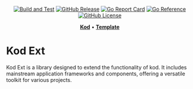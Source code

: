<div align="center">

[![Build and Test](https://github.com/go-kod/kod-ext/actions/workflows/go.yml/badge.svg)](https://github.com/go-kod/kod-ext/actions/workflows/go.yml)
[![GitHub Release](https://img.shields.io/github/v/release/go-kod/kod-ext)](https://github.com/go-kod/kod-ext/releases)
[![Go Report Card](https://goreportcard.com/badge/github.com/go-kod/kod-ext)](https://goreportcard.com/report/github.com/go-kod/kod-ext)
[![Go Reference](https://pkg.go.dev/badge/github.com/go-kod/kod-ext.svg)](https://pkg.go.dev/github.com/go-kod/kod-ext)
[![GitHub License](https://img.shields.io/github/license/go-kod/kod-ext)](https://github.com/go-kod/kod-ext/blob/main/LICENSE)

[**Kod**](https://github.com/go-kod/kod) •
[**Template**](https://github.com/go-kod/kod-mono)

</div>

# Kod Ext

Kod Ext is a library designed to extend the functionality of kod. It includes mainstream application frameworks and components, offering a versatile toolkit for various projects.
